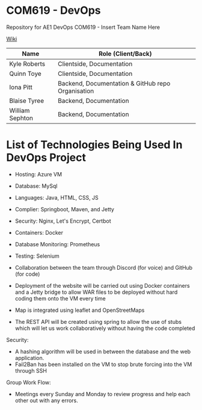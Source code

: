 # COM619 - DevOps
Repository for AE1 DevOps COM619 - Insert Team Name Here

[Wiki](https://github.com/willsephton/devops/wiki/Home)

| Name    | Role (Client/Back) |
| -------- | ------- |
| Kyle Roberts  | Clientside, Documentation    |
| Quinn Toye | Clientside, Documentation     |
| Iona Pitt    | Backend, Documentation & GitHub repo Organisation    |
| Blaise Tyree    | Backend, Documentation    |
| William Sephton  | Backend, Documentation    |

# List of Technologies Being Used In DevOps Project
- Hosting: Azure VM
- Database: MySql
- Languages: Java, HTML, CSS, JS
- Complier: Springboot, Maven, and Jetty
- Security: Nginx, Let's Encrypt, Certbot
- Containers: Docker
- Database Monitoring: Prometheus
- Testing: Selenium


- Collaboration between the team through Discord (for voice) and GitHub (for code)
- Deployment of the website will be carried out using Docker containers and a Jetty bridge to allow WAR files to be deployed without hard coding them onto the VM every time
- Map is integrated using leaflet and OpenStreetMaps
- The REST API will be created using spring to allow the use of stubs which will let us work collaboratively without having the code completed

Security:
- A hashing algorithm will be used in between the database and the web application.
- Fail2Ban has been installed on the VM to stop brute forcing into the VM through SSH

Group Work Flow: 
- Meetings every Sunday and Monday to review progress and help each other out with any errors.
